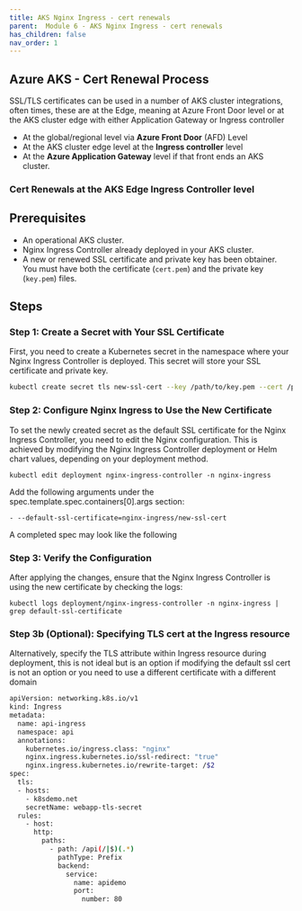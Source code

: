 ```yaml
---
title: AKS Nginx Ingress - cert renewals
parent:  Module 6 - AKS Nginx Ingress - cert renewals
has_children: false
nav_order: 1
---
```


## Azure AKS - Cert Renewal Process

SSL/TLS certificates can be used in a number of AKS cluster integrations, often times, these are at the Edge, meaning at Azure Front Door level or at the AKS cluster edge with either Application Gateway or Ingress controller

- At the global/regional level via **Azure Front Door** (AFD) Level
- At the AKS cluster edge level at the **Ingress controller** level
- At the **Azure Application Gateway** level if that front ends an AKS cluster.


### Cert Renewals at the AKS Edge Ingress Controller level

## Prerequisites

- An operational AKS cluster.
- Nginx Ingress Controller already deployed in your AKS cluster.
- A new or renewed SSL certificate and private key has been obtainer. You must have both the certificate (`cert.pem`) and the private key (`key.pem`) files.

## Steps

### Step 1: Create a Secret with Your SSL Certificate

First, you need to create a Kubernetes secret in the namespace where your Nginx Ingress Controller is deployed. This secret will store your SSL certificate and private key.

```bash
kubectl create secret tls new-ssl-cert --key /path/to/key.pem --cert /path/to/cert.pem -n nginx-ingress
```

### Step 2: Configure Nginx Ingress to Use the New Certificate
To set the newly created secret as the default SSL certificate for the Nginx Ingress Controller, you need to edit the Nginx configuration. This is achieved by modifying the Nginx Ingress Controller deployment or Helm chart values, depending on your deployment method.

```
kubectl edit deployment nginx-ingress-controller -n nginx-ingress
```
Add the following arguments under the spec.template.spec.containers[0].args section:
```
- --default-ssl-certificate=nginx-ingress/new-ssl-cert
```

A completed spec may look like the following

### Step 3: Verify the Configuration
After applying the changes, ensure that the Nginx Ingress Controller is using the new certificate by checking the logs:
```
kubectl logs deployment/nginx-ingress-controller -n nginx-ingress | grep default-ssl-certificate
```

### Step 3b (Optional): Specifying TLS cert at the Ingress resource
Alternatively, specify the TLS attribute within Ingress resource during deployment, this is not ideal but is an option if modifying the default ssl cert is not an option or you need to use a different certificate with a different domain
```bash
apiVersion: networking.k8s.io/v1
kind: Ingress
metadata:
  name: api-ingress
  namespace: api
  annotations:
    kubernetes.io/ingress.class: "nginx"
    nginx.ingress.kubernetes.io/ssl-redirect: "true"
    nginx.ingress.kubernetes.io/rewrite-target: /$2
spec:
  tls:
  - hosts:
    - k8sdemo.net
    secretName: webapp-tls-secret
  rules:
    - host: 
      http:
        paths:
          - path: /api(/|$)(.*)
            pathType: Prefix
            backend:
              service:
                name: apidemo
                port:
                  number: 80
```




